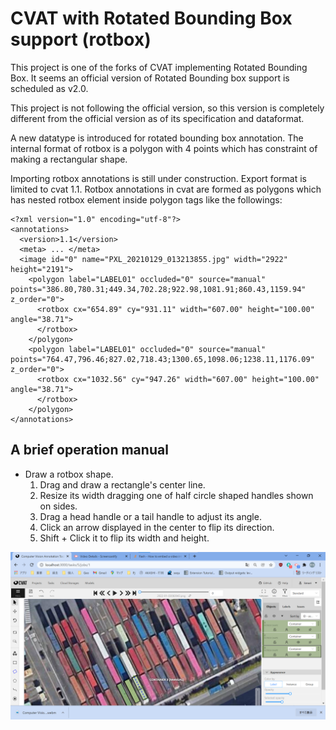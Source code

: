 # CVAT with Rotated Bounding Box support (rotbox)

This project is one of the forks of CVAT implementing Rotated Bounding Box.
It seems an official version of Rotated Bounding box support is scheduled
as v2.0.

This project is not following the official version, so this version is
completely different from the official version as of its specification
and dataformat.

A new datatype is introduced for rotated bounding box annotation. The
internal format of rotbox is a polygon with 4 points which has constraint
of making a rectangular shape.

Importing rotbox annotations is still under construction. Export format
is limited to cvat 1.1. Rotbox annotations in cvat are formed as polygons
which has nested rotbox element inside polygon tags like the followings:

```
<?xml version="1.0" encoding="utf-8"?>
<annotations>
  <version>1.1</version>
  <meta> ... </meta>
  <image id="0" name="PXL_20210129_013213855.jpg" width="2922" height="2191">
    <polygon label="LABEL01" occluded="0" source="manual" points="386.80,780.31;449.34,702.28;922.98,1081.91;860.43,1159.94" z_order="0">
      <rotbox cx="654.89" cy="931.11" width="607.00" height="100.00" angle="38.71">
      </rotbox>
    </polygon>
    <polygon label="LABEL01" occluded="0" source="manual" points="764.47,796.46;827.02,718.43;1300.65,1098.06;1238.11,1176.09" z_order="0">
      <rotbox cx="1032.56" cy="947.26" width="607.00" height="100.00" angle="38.71">
      </rotbox>
    </polygon>
</annotations>
```

## A brief operation manual

* Draw a rotbox shape.
  1. Drag and draw a rectangle's center line.
  2. Resize its width dragging one of half circle shaped handles shown on sides.
  3. Drag a head handle or a tail handle to adjust its angle.
  4. Click an arrow displayed in the center to flip its direction.
  5. Shift + Click it to flip its width and height.

[![Watch the video](./site/static/usage.png)](./site/static/cvat-rotbox-usage.mp4)